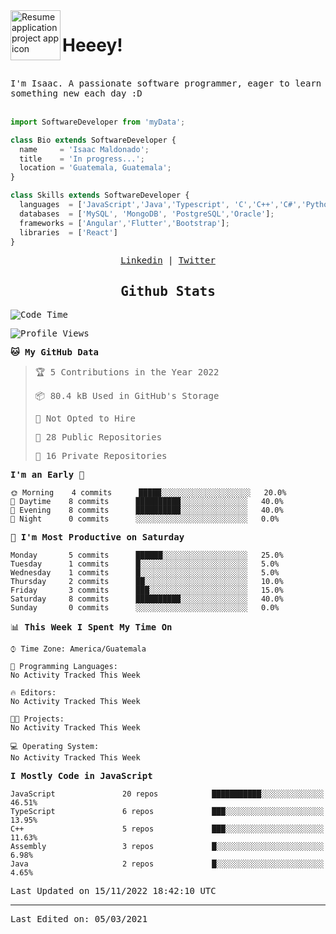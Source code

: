 <img align="left" width="80" height="80" src="https://raw.githubusercontent.com/sidbelbase/sidbelbase/master/wave.gif" alt="Resume application project app icon">

# Heeey!
 
</br>
 
<samp>
I'm Isaac. A passionate software programmer, eager to learn something new each day :D
</samp>
</br></br>



```js
import SoftwareDeveloper from 'myData';

class Bio extends SoftwareDeveloper {
  name     = 'Isaac Maldonado';
  title    = 'In progress...';
  location = 'Guatemala, Guatemala';
}

class Skills extends SoftwareDeveloper {
  languages  = ['JavaScript','Java','Typescript', 'C','C++','C#','Python','Assembly','Dart','Go'];
  databases  = ['MySQL', 'MongoDB', 'PostgreSQL','Oracle'];
  frameworks = ['Angular','Flutter','Bootstrap'];
  libraries  = ['React']
}
```

</p>
<samp>
<p align="center">
<a href="www.linkedin.com/in/isaac-maldonado-4745b2194">Linkedin</a> | <a href="https://twitter.com/Anaklusmos99">Twitter</a>
</p>

<h2 align="center"><samp>Github Stats</samp></h2>

<!--START_SECTION:waka-->
![Code Time](http://img.shields.io/badge/Code%20Time-440%20hrs%2053%20mins-blue)

![Profile Views](http://img.shields.io/badge/Profile%20Views-0-blue)

**🐱 My GitHub Data** 

> 🏆 5 Contributions in the Year 2022
 > 
> 📦 80.4 kB Used in GitHub's Storage 
 > 
> 🚫 Not Opted to Hire
 > 
> 📜 28 Public Repositories 
 > 
> 🔑 16 Private Repositories  
 > 
**I'm an Early 🐤** 

```text
🌞 Morning    4 commits      █████░░░░░░░░░░░░░░░░░░░░   20.0% 
🌆 Daytime    8 commits      ██████████░░░░░░░░░░░░░░░   40.0% 
🌃 Evening    8 commits      ██████████░░░░░░░░░░░░░░░   40.0% 
🌙 Night      0 commits      ░░░░░░░░░░░░░░░░░░░░░░░░░   0.0%

```
📅 **I'm Most Productive on Saturday** 

```text
Monday       5 commits      ██████░░░░░░░░░░░░░░░░░░░   25.0% 
Tuesday      1 commits      █░░░░░░░░░░░░░░░░░░░░░░░░   5.0% 
Wednesday    1 commits      █░░░░░░░░░░░░░░░░░░░░░░░░   5.0% 
Thursday     2 commits      ██░░░░░░░░░░░░░░░░░░░░░░░   10.0% 
Friday       3 commits      ███░░░░░░░░░░░░░░░░░░░░░░   15.0% 
Saturday     8 commits      ██████████░░░░░░░░░░░░░░░   40.0% 
Sunday       0 commits      ░░░░░░░░░░░░░░░░░░░░░░░░░   0.0%

```


📊 **This Week I Spent My Time On** 

```text
⌚︎ Time Zone: America/Guatemala

💬 Programming Languages: 
No Activity Tracked This Week

🔥 Editors: 
No Activity Tracked This Week

🐱‍💻 Projects: 
No Activity Tracked This Week

💻 Operating System: 
No Activity Tracked This Week

```

**I Mostly Code in JavaScript** 

```text
JavaScript               20 repos            ███████████░░░░░░░░░░░░░░   46.51% 
TypeScript               6 repos             ███░░░░░░░░░░░░░░░░░░░░░░   13.95% 
C++                      5 repos             ███░░░░░░░░░░░░░░░░░░░░░░   11.63% 
Assembly                 3 repos             █░░░░░░░░░░░░░░░░░░░░░░░░   6.98% 
Java                     2 repos             █░░░░░░░░░░░░░░░░░░░░░░░░   4.65%

```



 Last Updated on 15/11/2022 18:42:10 UTC
<!--END_SECTION:waka-->

------

Last Edited on: 05/03/2021

